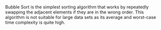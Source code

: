 Bubble Sort is the simplest sorting algorithm that works by repeatedly swapping the adjacent elements if they are in the wrong order. This algorithm is not suitable for large data sets as its average and worst-case time complexity is quite high.
